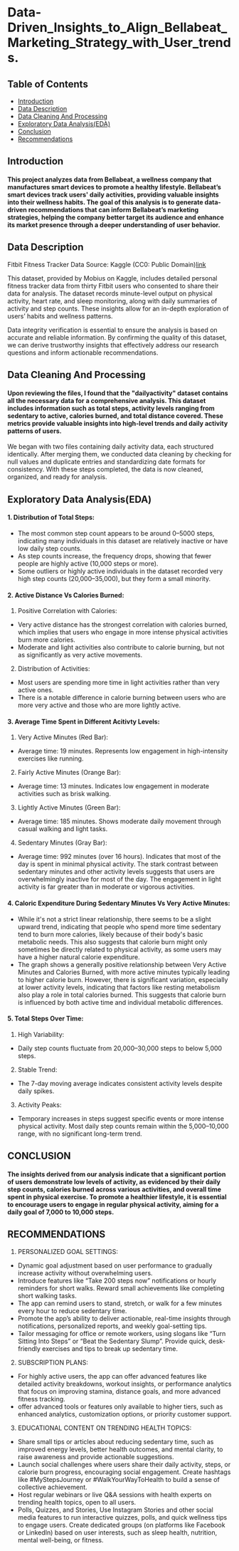 # Data-Driven_Insights_to_Align_Bellabeat_Marketing_Strategy_with_User_trends.

## Table of Contents
- [Introduction](#introduction)
- [Data Description](#data-description)
- [Data Cleaning And Processing](#data-cleaning-and-processing)
- [Exploratory Data Analysis(EDA)](#exploratory-data-analysis-EDA)
- [Conclusion](#conclusion)
- [Recommendations](#Recommendations)
## Introduction 
#### This project analyzes data from Bellabeat, a wellness company that manufactures smart devices to promote a healthy lifestyle. Bellabeat’s smart devices track users' daily activities, providing valuable insights into their wellness habits. The goal of this analysis is to generate data-driven recommendations that can inform Bellabeat’s marketing strategies, helping the company better target its audience and enhance its market presence through a deeper understanding of user behavior.

## Data Description 
Fitbit Fitness Tracker Data
Source: Kaggle (CC0: Public Domain)[link](https://www.kaggle.com/datasets/arashnic/fitbit)

This dataset, provided by Mobius on Kaggle, includes detailed personal fitness tracker data from thirty Fitbit users who consented to share their data for analysis. The dataset records minute-level output on physical activity, heart rate, and sleep monitoring, along with daily summaries of activity and step counts. These insights allow for an in-depth exploration of users’ habits and wellness patterns.

Data integrity verification is essential to ensure the analysis is based on accurate and reliable information. By confirming the quality of this dataset, we can derive trustworthy insights that effectively address our research questions and inform actionable recommendations.

## Data Cleaning And Processing
#### Upon reviewing the files, I found that the "dailyactivity" dataset contains all the necessary data for a comprehensive analysis. This dataset includes information such as total steps, activity levels ranging from sedentary to active, calories burned, and total distance covered. These metrics provide valuable insights into high-level trends and daily activity patterns of users.
We began with two files containing daily activity data, each structured identically. After merging them, we conducted data cleaning by checking for null values and duplicate entries and standardizing date formats for consistency. With these steps completed, the data is now cleaned, organized, and ready for analysis.

## Exploratory Data Analysis(EDA)
#### 1. Distribution of Total Steps: 
- The most common step count appears to be around 0–5000 steps, indicating many individuals in this dataset are relatively inactive or have low daily step counts.
- As step counts increase, the frequency drops, showing that fewer people are highly active (10,000 steps or more).
- Some outliers or highly active individuals in the dataset recorded very high step counts (20,000–35,000), but they form a small minority.

#### 2. Active Distance Vs Calories Burned:
1. Positive Correlation with Calories:
- Very active distance has the strongest correlation with calories burned, which implies that users who engage in more intense physical activities burn more calories.
- Moderate and light activities also contribute to calorie burning, but not as significantly as very active movements.
2. Distribution of Activities:
- Most users are spending more time in light activities rather than very active ones.
- There is a notable difference in calorie burning between users who are more very active and those who are more lightly active.

#### 3. Average Time Spent in Different Acitivty Levels:
1. Very Active Minutes (Red Bar):
- Average time: 19 minutes. Represents low engagement in high-intensity exercises like running.
2. Fairly Active Minutes (Orange Bar):
- Average time: 13 minutes. Indicates low engagement in moderate activities such as brisk walking.
3. Lightly Active Minutes (Green Bar):
- Average time: 185 minutes. Shows moderate daily movement through casual walking and light tasks.
4. Sedentary Minutes (Gray Bar):
- Average time: 992 minutes (over 16 hours). Indicates that most of the day is spent in minimal physical activity.
The stark contrast between sedentary minutes and other activity levels suggests that users are overwhelmingly inactive for most of the day. The engagement in light activity is far greater than in moderate or vigorous activities.

#### 4. Caloric Expenditure During Sedentary Minutes Vs Very Active Minutes:
- While it's not a strict linear relationship, there seems to be a slight upward trend, indicating that people who spend more time sedentary tend to burn more calories, likely because of their body's basic metabolic needs. This also suggests that calorie burn might only sometimes be directly related to physical activity, as some users may have a higher natural calorie expenditure.
- The graph shows a generally positive relationship between Very Active Minutes and Calories Burned, with more active minutes typically leading to higher calorie burn. However, there is significant variation, especially at lower activity levels, indicating that factors like resting metabolism also play a role in total calories burned. This suggests that calorie burn is influenced by both active time and individual metabolic differences.

#### 5. Total Steps Over Time:
1. High Variability:
- Daily step counts fluctuate from 20,000–30,000 steps to below 5,000 steps.
2. Stable Trend:
- The 7-day moving average indicates consistent activity levels despite daily spikes.
3. Activity Peaks:
- Temporary increases in steps suggest specific events or more intense physical activity.
Most daily step counts remain within the 5,000–10,000 range, with no significant long-term trend.

## CONCLUSION
#### The insights derived from our analysis indicate that a significant portion of users demonstrate low levels of activity, as evidenced by their daily step counts, calories burned across various activities, and overall time spent in physical exercise. To promote a healthier lifestyle, it is essential to encourage users to engage in regular physical activity, aiming for a daily goal of 7,000 to 10,000 steps.

## RECOMMENDATIONS
1. PERSONALIZED GOAL SETTINGS:
- Dynamic goal adjustment based on user performance to gradually increase activity without overwhelming users.
- Introduce features like “Take 200 steps now” notifications or hourly reminders for short walks. Reward small achievements like completing short walking tasks.
- The app can remind users to stand, stretch, or walk for a few minutes every hour to reduce sedentary time.
- Promote the app’s ability to deliver actionable, real-time insights through notifications, personalized reports, and weekly goal-setting tips.
- Tailor messaging for office or remote workers, using slogans like “Turn Sitting Into Steps” or “Beat the Sedentary Slump”. Provide quick, desk-friendly exercises and tips to break up sedentary time.
2. SUBSCRIPTION PLANS:
- For highly active users, the app can offer advanced features like detailed activity breakdowns, workout insights, or performance analytics that focus on improving stamina, distance goals, and more advanced fitness tracking.
- offer advanced tools or features only available to higher tiers, such as enhanced analytics, customization options, or priority customer support.
3. EDUCATIONAL CONTENT ON TRENDING HEALTH TOPICS:
- Share small tips or articles about reducing sedentary time, such as improved energy levels, better health outcomes, and mental clarity, to raise awareness and provide actionable suggestions.
- Launch social challenges where users share their daily activity, steps, or calorie burn progress, encouraging social engagement. Create hashtags like #MyStepsJourney or #WalkYourWayToHealth to build a sense of collective achievement.
- Host regular webinars or live Q&A sessions with health experts on trending health topics, open to all users.
- Polls, Quizzes, and Stories, Use Instagram Stories and other social media features to run interactive quizzes, polls, and quick wellness tips to engage users. Create dedicated groups (on platforms like Facebook or LinkedIn) based on user interests, such as sleep health, nutrition, mental well-being, or fitness.
